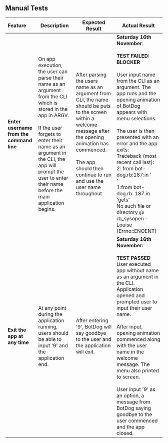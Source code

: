 ## Manual Tests

| Feature                                  | Description                                                  | Expected Result                                              | Actual Result                                                |
| :--------------------------------------- | ------------------------------------------------------------ | ------------------------------------------------------------ | ------------------------------------------------------------ |
| **Enter username from the command line** | On app execution, the user can parse their name as an argument from the CLI which is stored in the app in ARGV. <br /><br />If the user forgets to enter their name as an argument in the CLI, the app will prompt the user to enter their name before the main application begins. | After parsing the users name as an argument from CLI, the name should be puts to the screen within a welcome message after the opening animation has commenced. <br /><br />The app should then continue to run and use the user name throughout. | **Saturday 16th November**:<br /><br />**TEST FAILED: BLOCKER<br />**<br />User input name from the CLI as an argument. The app runs and the opening animation of BotDog appears with menu selections.<br /><br />The user is then presented with an error and the app exits:<br />Traceback (most recent call last):<br />2: from bot-dog.rb:187:in '<main>'<br />1:from bot-dog.rb: 187:in 'gets'<br />No such file or directory @ rb_sysopen - Louise (Errno::ENOENT) |
| **Exit the app at any time**             | At any point during the application running, users should be able to input '9' and the application end. | After entering '9', BotDog will say goodbye to the user and the application will exit. | **Saturday 16th November:** <br /><br />**TEST PASSED**<br />User executed app without name as an argument in the CLI. Application opened and prompted user to input their user name.<br /><br />After input, opening animation commenced along with the user name in the welcome message. The menu also printed to screen.<br /><br />User input '9' as an option, a message from BotDog saying goodbye to the user commenced and the app closed. |


